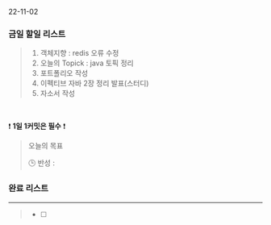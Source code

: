 22-11-02
### 금일 할일 리스트


>  1. 객체지향 : redis 오류 수정 
>  2. 오늘의 Topick : java 토픽 정리
>  3. 포트폴리오 작성
>  4. 이펙티브 자바 2장 정리 발표(스터디)
>  5. 자소서 작성


<br/>

❗ **1일 1커밋은 필수** ❗

> 오늘의 목표
>
> 🕒 반성 :
>

### 완료 리스트

---
> - [ ]